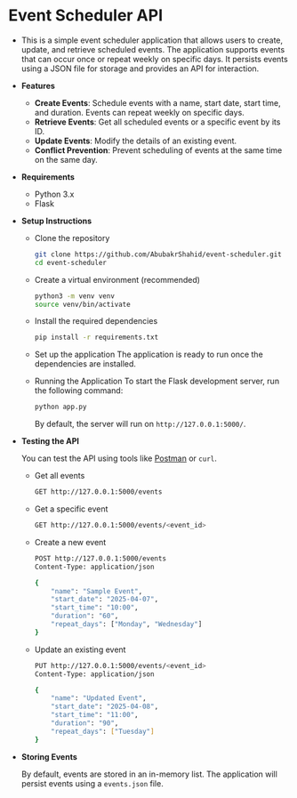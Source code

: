 # Event Scheduler API
- This is a simple event scheduler application that allows users to create, update, and retrieve scheduled events. The application supports events that can occur once or repeat weekly on specific days. It persists events using a JSON file for storage and provides an API for interaction.

- **Features**
  - **Create Events**: Schedule events with a name, start date, start time, and duration. Events can repeat weekly on specific days.
  - **Retrieve Events**: Get all scheduled events or a specific event by its ID.
  - **Update Events**: Modify the details of an existing event.
  - **Conflict Prevention**: Prevent scheduling of events at the same time on the same day.

- **Requirements**
  - Python 3.x
  - Flask

- **Setup Instructions**

  - Clone the repository
    ```bash
    git clone https://github.com/AbubakrShahid/event-scheduler.git
    cd event-scheduler
    ```

  - Create a virtual environment (recommended)
    ```bash
    python3 -m venv venv
    source venv/bin/activate
    ```

  - Install the required dependencies
    ```bash
    pip install -r requirements.txt
    ```

  - Set up the application
    The application is ready to run once the dependencies are installed.

  - Running the Application
    To start the Flask development server, run the following command:
    ```bash
    python app.py
    ```
    By default, the server will run on `http://127.0.0.1:5000/`.

- **Testing the API**

  You can test the API using tools like [Postman](https://www.postman.com/) or `curl`.

  - Get all events
    ```bash
    GET http://127.0.0.1:5000/events
    ```

  - Get a specific event
    ```bash
    GET http://127.0.0.1:5000/events/<event_id>
    ```

  - Create a new event
    ```bash
    POST http://127.0.0.1:5000/events
    Content-Type: application/json

    {
        "name": "Sample Event",
        "start_date": "2025-04-07",
        "start_time": "10:00",
        "duration": "60",
        "repeat_days": ["Monday", "Wednesday"]
    }
    ```

  - Update an existing event
    ```bash
    PUT http://127.0.0.1:5000/events/<event_id>
    Content-Type: application/json

    {
        "name": "Updated Event",
        "start_date": "2025-04-08",
        "start_time": "11:00",
        "duration": "90",
        "repeat_days": ["Tuesday"]
    }
    ```

- **Storing Events**

  By default, events are stored in an in-memory list. The application will persist events using a `events.json` file.

